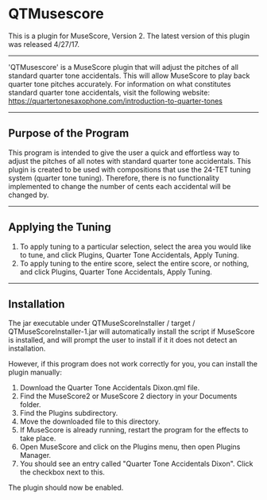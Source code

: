 QTMusescore
=================
This is a plugin for MuseScore, Version 2.
The latest version of this plugin was released 4/27/17.

---

'QTMusescore' is a MuseScore plugin that will adjust the pitches of all standard quarter tone accidentals.  This will allow MuseScore to play back quarter tone pitches accurately.  For information on what constitutes standard quarter tone accidentals, visit the following website: https://quartertonesaxophone.com/introduction-to-quarter-tones

---

## Purpose of the Program
This program is intended to give the user a quick and effortless way to adjust the pitches of all notes with standard quarter tone accidentals.  This plugin is created to be used with compositions that use the 24-TET tuning system (quarter tone tuning).  Therefore, there is no functionality implemented to change the number of cents each accidental will be changed by.

---

## Applying the Tuning
1. To apply tuning to a particular selection, select the area you would like to tune, and click Plugins, Quarter Tone Accidentals, Apply Tuning.
2. To apply tuning to the entire score, select the entire score, or nothing, and click Plugins, Quarter Tone Accidentals, Apply Tuning.

---

## Installation
The jar executable under QTMuseScoreInstaller / target / QTMuseScoreInstaller-1.jar will automatically install the script if MuseScore is installed, and will prompt the user to install if it it does not detect an installation.

However, if this program does not work correctly for you, you can install the plugin manually:
1. Download the Quarter Tone Accidentals Dixon.qml file.
2. Find the MuseScore2 or MuseScore 2 diectory in your Documents folder.
3. Find the Plugins subdirectory.
4. Move the downloaded file to this directory.
5. If MuseScore is already running, restart the program for the effects to take place.
6. Open MuseScore and click on the Plugins menu, then open Plugins Manager.
7. You should see an entry called "Quarter Tone Accidentals Dixon".  Click the checkbox next to this.

The plugin should now be enabled.
